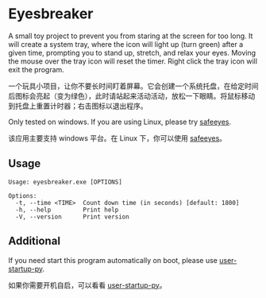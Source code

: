 # Eyesbreaker

A small toy project to prevent you from staring at the screen for too long. It will create a system tray, where the icon will light up (turn green) after a given time, prompting you to stand up, stretch, and relax your eyes. Moving the mouse over the tray icon will reset the timer. Right click the tray icon will exit the program.

一个玩具小项目，让你不要长时间盯着屏幕。它会创建一个系统托盘，在给定时间后图标会亮起（变为绿色），此时请站起来活动活动，放松一下眼睛。将鼠标移动到托盘上重置计时器；右击图标以退出程序。

Only tested on windows. If you are using Linux, please try [safeeyes](https://github.com/slgobinath/SafeEyes).

该应用主要支持 windows 平台。在 Linux 下，你可以使用 [safeeyes](https://github.com/slgobinath/SafeEyes)。

## Usage

```
Usage: eyesbreaker.exe [OPTIONS]

Options:
  -t, --time <TIME>  Count down time (in seconds) [default: 1800]
  -h, --help         Print help
  -V, --version      Print version
```

## Additional

If you need start this program automatically on boot, please use [user-startup-py](https://github.com/lxl66566/user-startup-py).

如果你需要开机自启，可以看看 [user-startup-py](https://github.com/lxl66566/user-startup-py)。
